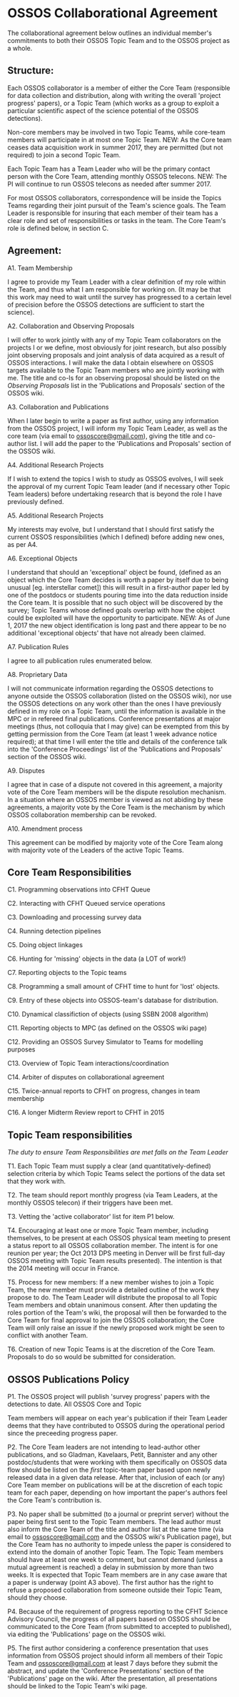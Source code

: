 # OSSOS Collaborational Agreement

  The collaborational agreement below outlines an individual member's commitments to both their OSSOS Topic Team and to the OSSOS project as a whole.

## Structure:


  Each OSSOS collaborator is a member of either the Core Team (responsible for data collection and distribution, along with writing the overall 'project progress' papers), or a Topic Team (which works as a group to exploit a particular scientific aspect of the science potential of the OSSOS detections).

  Non-core members may be involved in two Topic Teams, while core-team members will participate in at most one Topic Team.
  NEW: As the Core team ceases data acquisition work in summer 2017, they are permitted (but not required) to join a second Topic Team.
  
  Each Topic Team has a Team Leader who will be the primary contact person with the Core Team, attending monthly OSSOS telecons.  NEW: The PI will continue to run OSSOS telecons as needed after summer 2017.

  For most OSSOS collaborators, correspondence will be inside the Topics Teams regarding their joint pursuit of the Team's science goals.  The Team Leader is responsible for insuring that each member of their team has a clear role and set of responsibilities or tasks in the team.  The Core Team's role is defined below, in section C.

## Agreement:

A1. Team Membership

I agree to provide my Team Leader with a clear definition of my role within the Team, and thus what I am responsible for working on.  (It may be that this work may need to wait until the survey has progressed to a certain level of precision before the OSSOS detections are sufficient to start the science).

A2. Collaboration and Observing Proposals

I will offer to work jointly with any of my Topic Team collaborators on the projects I or we define, most obviously for joint research, but also possibly joint observing proposals and joint analysis of data acquired as a result of OSSOS interactions. I will make the data I obtain elsewhere on OSSOS targets available to the Topic Team members who are jointly working with me.  The title and co-Is for an observing proposal should be listed on the *Observing Proposals* list in the 'Publications and Proposals' section of the OSSOS wiki.

A3. Collaboration and Publications

When I later begin to write a paper as first author, using any information from the OSSOS project, I will inform my Topic Team Leader, as well as the core team (via email to ossoscore@gmail.com), giving the title and co-author list.  I will add the paper to the  'Publications and Proposals' section of the OSSOS wiki.

A4. Additional Research Projects

If I wish to extend the topics I wish to study as OSSOS evolves, I will seek the approval of my current Topic Team leader (and if necessary other Topic Team leaders) before undertaking research that is beyond the role I have previously defined.

A5. Additional Research Projects

My interests may evolve, but I understand that I should first satisfy the current OSSOS responsibilities (which I defined) before adding new ones, as per A4.

A6. Exceptional Objects

I understand that should an 'exceptional' object be found, (defined as an object which the Core Team decides is worth a paper by itself due to being unusual [eg. interstellar comet]) this will result in a first-author paper led by one of the postdocs or students pouring time into the data reduction inside the Core team.  It is possible that no such object will be discovered by the survey; Topic Teams whose defined goals overlap with how the object could be exploited will have the opportunity to participate.  NEW: As of June 1, 2017 the new object identification is long past and there appear to be no additional 'exceptional objects' that have not already been claimed.

A7. Publication Rules

I agree to all publication rules enumerated below.

A8. Proprietary Data

I will not communicate information regarding the OSSOS detections to anyone outside the OSSOS collaboration (listed on the OSSOS wiki), nor use the OSSOS detections on any work other than the ones I have  previously defined in my role on a Topic Team, until the information is available in the MPC or in refereed final publications.  Conference presentations at major meetings (thus, not colloquia that I may give) can be exempted from this by getting permission from the Core Team (at least 1 week advance notice required); at that time I will enter the title and details of the conference talk into the 'Conference Proceedings' list of the 'Publications and Proposals' section of the OSSOS wiki.

A9.  Disputes

I agree that in case of a dispute not covered in this agreement, a majority vote of the Core Team members will be the dispute resolution mechanism.  In a situation where an OSSOS member is viewed as not abiding by these agreements, a majority vote by the Core Team is the mechanism by which OSSOS collaboration membership can be revoked.

A10. Amendment process

This agreement can be modified by majority vote of the Core Team along with majority vote of the Leaders of the active Topic Teams.


## Core Team Responsibilities

C1. Programming observations into CFHT Queue

C2. Interacting with CFHT Queued service operations

C3. Downloading and processing survey data

C4. Running detection pipelines

C5. Doing object linkages

C6. Hunting for 'missing' objects in the data (a LOT of work!)

C7. Reporting objects to the Topic teams

C8. Programming a small amount of CFHT time to hunt for 'lost' objects.

C9. Entry of these objects into OSSOS-team's database for distribution.

C10. Dynamical classifiction of objects (using SSBN 2008 algorithm)

C11. Reporting objects to MPC (as defined on the OSSOS wiki page)

C12. Providing an OSSOS Survey Simulator to Teams for modelling purposes

C13. Overview of Topic Team interactions/coordination

C14. Arbiter of disputes on collaborational agreement

C15. Twice-annual reports to CFHT on progress, changes in team membership

C16. A longer Midterm Review report to CFHT in 2015


## Topic Team responsibilities

*The duty to ensure Team Responsibilities are met falls on the Team Leader*

T1. Each Topic Team must supply a clear (and quantitatively-defined) selection criteria by which Topic Teams select the portions of the data set that they work with.

T2. The team should report monthly progress (via Team Leaders, at the monthly OSSOS telecon) if their triggers have been met.

T3. Vetting the 'active collaborator' list for item P1 below.

T4. Encouraging at least one or more Topic Team member, including themselves, to be present at each OSSOS physical team meeting to present a status report to all OSSOS collaboration member. The intent is for one reunion per year; the Oct 2013 DPS meeting in Denver will be first full-day OSSOS meeting with Topic Team results presented).  The intention is that the 2014 meeting will occur in France.

T5. Process for new members:  If a new member wishes to join a Topic Team, the new member must provide a detailed outline of the work they propose to do. The Team Leader will distribute the proposal to all Topic Team members and obtain unanimous consent.  After then updating the roles portion of the Team's wiki, the proposal will then be forwarded to the Core Team for final approval to join  the OSSOS collaboration; the Core Team will only raise an issue if the newly proposed work might be seen to conflict with another Team.

T6. Creation of new Topic Teams is at the discretion of the Core Team. Proposals to do so would be submitted for consideration.


## OSSOS Publications Policy

P1.  The OSSOS project will publish 'survey progress' papers with the detections to date. All OSSOS Core and Topic

Team members will appear on each year's publication if their Team Leader deems that they have contributed to OSSOS during the operational period since the preceeding progress paper.

P2. The Core Team leaders are not intending to lead-author other publications, and so Gladman, Kavelaars, Petit, Bannister and any  other postdoc/students that were working with them specifically on OSSOS data flow should be listed on the _first_ topic-team paper based upon newly released data in a given data release. After that, inclusion of each (or any) Core Team member on publications will be at the discretion of each topic team for each paper, depending on how important the paper's authors feel the  Core Team's contribution is.

P3. No paper shall be submitted (to a journal or preprint server) without the paper being first sent to the Topic Team members.  The lead author must also inform the Core Team of the title and author list at the same time  (via email to ossoscore@gmail.com and the OSSOS wiki's Publication page), but the Core Team has no authority to impede unless the paper is considered to extend into the domain of another Topic Team.  The Topic Team members should have at least one week to comment, but cannot demand (unless a mutual agreement is reached) a delay in submission by more than two weeks. It is expected that Topic Team members are in any case aware that a paper
is underway (point A3 above).   The first author has the right to refuse a proposed collaboration from someone outside their Topic Team, should they choose.

P4. Because of the requirement of progress reporting to the CFHT Science Advisory Council, the progress of all papers based on OSSOS should be communicated to the Core Team (from submitted to accepted to published), via editing the 'Publications' page on the OSSOS wiki.

P5. The first author considering a conference presentation that uses information from OSSOS project should inform all members of their Topic Team and ossoscore@gmail.com at least 7 days before they submit the abstract, and update the 'Conference Presentations' section of  the 'Publications' page on the wiki.   After the presentation, all presentations should be linked to the Topic Team's wiki page.
